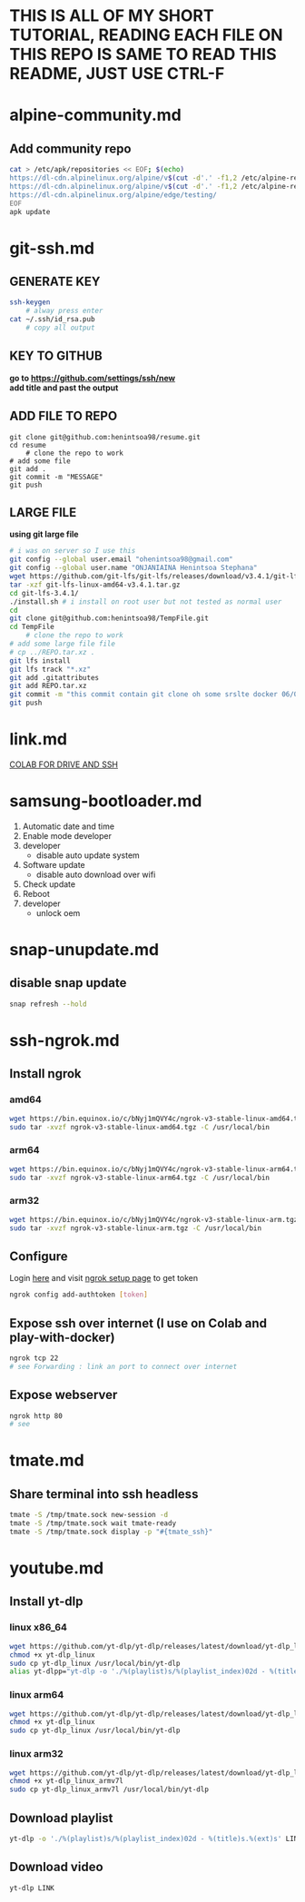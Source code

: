 # THIS IS ALL OF MY SHORT TUTORIAL, READING EACH FILE ON THIS REPO IS SAME TO READ THIS README, JUST USE CTRL-F

# alpine-community.md
## Add community repo
```bash
cat > /etc/apk/repositories << EOF; $(echo)
https://dl-cdn.alpinelinux.org/alpine/v$(cut -d'.' -f1,2 /etc/alpine-release)/main/
https://dl-cdn.alpinelinux.org/alpine/v$(cut -d'.' -f1,2 /etc/alpine-release)/community/
https://dl-cdn.alpinelinux.org/alpine/edge/testing/
EOF
apk update
```

# git-ssh.md
## GENERATE KEY
```bash
ssh-keygen
	# alway press enter
cat ~/.ssh/id_rsa.pub
	# copy all output
```
## KEY TO GITHUB
**go to https://github.com/settings/ssh/new** \
**add title and past the output**
## ADD FILE TO REPO
```
git clone git@github.com:henintsoa98/resume.git
cd resume
	# clone the repo to work
# add some file
git add .
git commit -m "MESSAGE"
git push
```
## LARGE FILE
**using git large file**
```bash
# i was on server so I use this
git config --global user.email "ohenintsoa98@gmail.com"                                                   
git config --global user.name "ONJANIAINA Henintsoa Stephana"
wget https://github.com/git-lfs/git-lfs/releases/download/v3.4.1/git-lfs-linux-amd64-v3.4.1.tar.gz
tar -xzf git-lfs-linux-amd64-v3.4.1.tar.gz
cd git-lfs-3.4.1/
./install.sh # i install on root user but not tested as normal user
cd
git clone git@github.com:henintsoa98/TempFile.git
cd TempFile
	# clone the repo to work
# add some large file file
# cp ../REPO.tar.xz .
git lfs install
git lfs track "*.xz"
git add .gitattributes
git add REPO.tar.xz
git commit -m "this commit contain git clone oh some srslte docker 06/02/24"
git push
```

# link.md
[COLAB FOR DRIVE AND SSH](https://colab.research.google.com/drive/1k_J7s0loXK80UkPI-mO_jnscSoJiaPc4)

# samsung-bootloader.md
1. Automatic date and time
2. Enable mode developer
3. developer
   - disable auto update system
4. Software update
   - disable auto download over wifi
5. Check update
6. Reboot
6. developer
   - unlock oem

# snap-unupdate.md
## disable snap update
```bash
snap refresh --hold
```
# ssh-ngrok.md
## Install ngrok
### amd64
```bash
wget https://bin.equinox.io/c/bNyj1mQVY4c/ngrok-v3-stable-linux-amd64.tgz
sudo tar -xvzf ngrok-v3-stable-linux-amd64.tgz -C /usr/local/bin
```
### arm64
```bash
wget https://bin.equinox.io/c/bNyj1mQVY4c/ngrok-v3-stable-linux-arm64.tgz
sudo tar -xvzf ngrok-v3-stable-linux-arm64.tgz -C /usr/local/bin
```
### arm32
```bash
wget https://bin.equinox.io/c/bNyj1mQVY4c/ngrok-v3-stable-linux-arm.tgz
sudo tar -xvzf ngrok-v3-stable-linux-arm.tgz -C /usr/local/bin
```
## Configure
Login  [here](https://dashboard.ngrok.com/signup) and visit [ngrok setup page](https://dashboard.ngrok.com/get-started/setup/linux) to get token
```bash
ngrok config add-authtoken [token]
```
## Expose ssh over internet (I use on Colab and play-with-docker)
```bash
ngrok tcp 22
# see Forwarding : link an port to connect over internet
```
## Expose webserver
```bash
ngrok http 80
# see
```

# tmate.md
## Share terminal into ssh headless
```bash
tmate -S /tmp/tmate.sock new-session -d
tmate -S /tmp/tmate.sock wait tmate-ready
tmate -S /tmp/tmate.sock display -p "#{tmate_ssh}"
```

# youtube.md
## Install yt-dlp
### linux x86_64
```bash
wget https://github.com/yt-dlp/yt-dlp/releases/latest/download/yt-dlp_linux
chmod +x yt-dlp_linux
sudo cp yt-dlp_linux /usr/local/bin/yt-dlp
alias yt-dlpp="yt-dlp -o './%(playlist)s/%(playlist_index)02d - %(title)s.%(ext)s'"
```
### linux arm64
```bash
wget https://github.com/yt-dlp/yt-dlp/releases/latest/download/yt-dlp_linux_aarch64 
chmod +x yt-dlp_linux
sudo cp yt-dlp_linux /usr/local/bin/yt-dlp
```
### linux arm32
```bash
wget https://github.com/yt-dlp/yt-dlp/releases/latest/download/yt-dlp_linux_armv7l
chmod +x yt-dlp_linux_armv7l
sudo cp yt-dlp_linux_armv7l /usr/local/bin/yt-dlp
```
## Download playlist
```bash
yt-dlp -o './%(playlist)s/%(playlist_index)02d - %(title)s.%(ext)s' LINK
```
## Download video
```bash
yt-dlp LINK
